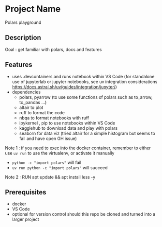 # Project Name

Polars playground

## Description

Goal : get familiar with polars, docs and features


## Features
- uses .devcontainers and runs notebook within VS Code (for standalone use of jupyterlab or jupyter notebooks, see uv integration considerations https://docs.astral.sh/uv/guides/integration/jupyter/)
- dependencies
    - polars, pyarrow (to use some functions of polars such as to_arrow, to_pandas ...)
    - altair to plot
    - ruff to format the code
    - nbqa to format notebooks with ruff
    - ipykernel , pip to use notebooks within VS Code
    - kagglehub to download data and play with polars
    - seaborn for data viz (tried altair for a simple histogram but seems to fail and have open GH issue)

Note 1 : if you need to exec into the docker container, remember to either use `uv run` to use the virtualenv, or activate it manually
- `python -c "import polars"` will fail
- `uv run python -c "import polars"` will succeed

Note 2 :
RUN apt update && apt install less -y


## Prerequisites
- docker
- VS Code
- optional for version control should this repo be cloned and turned into a larger project
